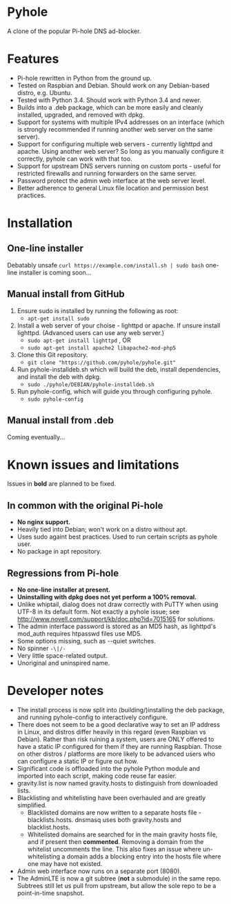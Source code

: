 # Pyhole

A clone of the popular Pi-hole DNS ad-blocker.

# Features

- Pi-hole rewritten in Python from the ground up.
- Tested on Raspbian and Debian.  Should work on any Debian-based distro, e.g. Ubuntu.
- Tested with Python 3.4.  Should work with Python 3.4 and newer.
- Builds into a .deb package, which can be more easily and cleanly installed, upgraded, and removed with dpkg.
- Support for systems with multiple IPv4 addresses on an interface (which is strongly recommended if running another web server on the same server).
- Support for configuring multiple web servers - currently lighttpd and apache.  Using another web server?  So long as you manually configure it correctly, pyhole can work with that too.
- Support for upstream DNS servers running on custom ports - useful for restricted firewalls and running forwarders on the same server.
- Password protect the admin web interface at the web server level.
- Better adherence to general Linux file location and permission best practices.

# Installation

## One-line installer

Debatably unsafe `curl https://example.com/install.sh | sudo bash` one-line installer is coming soon...

## Manual install from GitHub

1. Ensure sudo is installed by running the following as root:
    - `apt-get install sudo`
2. Install a web server of your choise - lighttpd or apache.  If unsure install lighttpd.  (Advanced users can use any web server.)
    - `sudo apt-get install lighttpd` , OR
    - `sudo apt-get install apache2 libapache2-mod-php5`
3.  Clone this Git repository.
    - `git clone "https://github.com/pyhole/pyhole.git"`
4.  Run pyhole-installdeb.sh which will build the deb, install dependencies, and install the deb with dpkg.
    - `sudo ./pyhole/DEBIAN/pyhole-installdeb.sh`
5.  Run pyhole-config, which will guide you through configuring pyhole.
    - `sudo pyhole-config`

## Manual install from .deb

Coming eventually...

# Known issues and limitations

Issues in **bold** are planned to be fixed.

## In common with the original Pi-hole

- **No nginx support.**
- Heavily tied into Debian; won't work on a distro without apt.
- Uses sudo againt best practices.  Used to run certain scripts as pyhole user.
- No package in apt repository.

## Regressions from Pi-hole

- **No one-line installer at present.**
- **Uninstalling with dpkg does not yet perform a 100% removal.**
- Unlike whiptail, dialog does not draw correctly with PuTTY when using UTF-8 in its default form.  Not exactly a pyhole issue; see <http://www.novell.com/support/kb/doc.php?id=7015165> for solutions.
- The admin interface password is stored as an MD5 hash, as lighttpd's mod_auth requires htpasswd files use MD5.
- Some options missing, such as --quiet switches.
- No spinner `-\|/-`
- Very little space-related output.
- Unoriginal and uninspired name.

# Developer notes

- The install process is now split into (building/)installing the deb package, and running pyhole-config to interactively configure.
- There does not seem to be a good declarative way to set an IP address in Linux, and distros differ heavily in this regard (even Raspbian vs Debian).  Rather than risk ruining a system, users are ONLY offered to have a static IP configured for them if they are running Raspbian.  Those on other distros / platforms are more likely to be advanced users who can configure a static IP or figure out how.
- Significant code is offloaded into the pyhole Python module and imported into each script, making code reuse far easier.
- gravity.list is now named gravity.hosts to distinguish from downloaded lists.
- Blacklisting and whitelisting have been overhauled and are greatly simplified.
	- Blacklisted domains are now written to a separate hosts file - blacklists.hosts.  dnsmasq uses both gravity.hosts and blacklist.hosts.
	- Whitelisted domains are searched for in the main gravity hosts file, and if present then **commented**.  Removing a domain from the whitelist uncomments the line.  This also fixes an issue where un-whitelisting a domain adds a blocking entry into the hosts file where one may have not existed.
- Admin web interface now runs on a separate port (8080).
- The AdminLTE is now a git subtree (**not** a submodule) in the same repo.  Subtrees still let us pull from upstream, but allow the sole repo to be a point-in-time snapshot.
